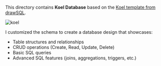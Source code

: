This directory contains **Koel Database** based on the [Koel template from drawSQL](https://drawsql.app/templates/koel).  

![koel](https://scontent.fmnl4-4.fna.fbcdn.net/v/t1.15752-9/541366931_1116371069989177_1279631532038294399_n.png?_nc_cat=100&ccb=1-7&_nc_sid=9f807c&_nc_eui2=AeFEKVw_S492tAeBVnzxdSSo8zfELDePs_PzN8QsN4-z8_EVXsSelIQtGBgheZdlv2EixnIQ64a1oiBwY35qKvPX&_nc_ohc=yW_YJEhNoAYQ7kNvwHC6LMQ&_nc_oc=AdlOr2wFWcrvEBY5NZa6gNFt7BENo7VgF_JhzGIMZjcj4p9qkLnBAFG__AEhc3Y8aNdLG3G-YG7k2i2dDF3D-ddg&_nc_zt=23&_nc_ht=scontent.fmnl4-4.fna&oh=03_Q7cD3QHQPkUiQWlhaNAkeokw4fnycEqIaxQsobeCMiy1G_Sw5w&oe=68E8A023)

I customized the schema to create a database design that showcases:  
- Table structures and relationships  
- CRUD operations (Create, Read, Update, Delete)  
- Basic SQL queries  
- Advanced SQL features (joins, aggregations, triggers, etc.)  
